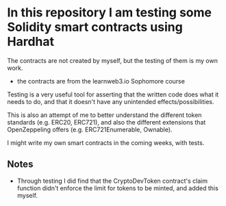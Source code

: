 # In this repository I am testing some Solidity smart contracts using Hardhat
The contracts are not created by myself, but the testing of them is my own work.
- the contracts are from the learnweb3.io Sophomore course

Testing is a very useful tool for asserting that the written code does what it needs to do, and that it doesn't have any unintended effects/possibilities.

This is also an attempt of me to better understand the different token standards (e.g. ERC20, ERC721), and also the different extensions that OpenZeppeling offers (e.g. ERC721Enumerable, Ownable).

I might write my own smart contracts in the coming weeks, with tests.

## Notes
- Through testing I did find that the CryptoDevToken contract's claim function didn't enforce the limit for tokens to be minted, and added this myself.